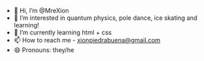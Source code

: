 - 👋 Hi, I’m @MreXion
- 👀 I’m interested in quantum physics, pole dance, ice skating and learning!
- 🌱 I’m currently learning html + css
- 📫 How to reach me - xionpiedrabuena@gmail.com
- 😄 Pronouns: they/he


<!---
MreXion/MreXion is a ✨ special ✨ repository because its `README.md` (this file) appears on your GitHub profile.
You can click the Preview link to take a look at your changes.
--->
